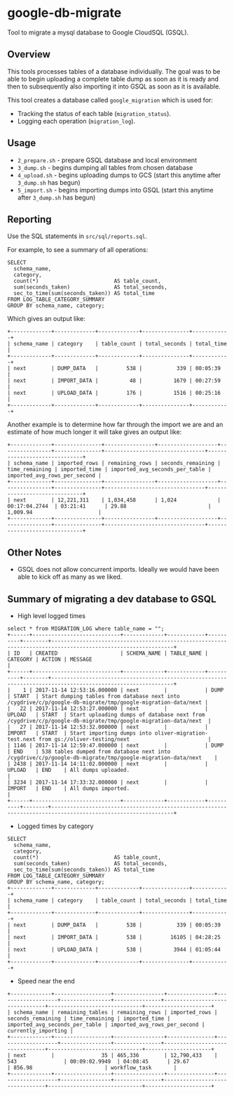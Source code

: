 # google-db-migrate

Tool to migrate a mysql database to Google CloudSQL (GSQL).

## Overview
This tools processes tables of a database individually.
The goal was to be able to begin uploading a complete table dump as soon as it is ready
and then to subsequently also importing it into GSQL as soon as it is available.

This tool creates a database called `google_migration` which is used for:
* Tracking the status of each table (`migration_status`).
* Logging each operation (`migration_log`).


## Usage
* `2_prepare.sh` - prepare GSQL database and local environment
* `3_dump.sh` - begins dumping all tables from chosen database
* `4_upload.sh` - begins uploading dumps to GCS (start this anytime after `3_dump.sh` has begun)
* `5_import.sh` - begins importing dumps into GSQL (start this anytime after `3_dump.sh` has begun)


## Reporting
Use the SQL statements in `src/sql/reports.sql`.

For example, to see a summary of all operations:
```
SELECT
  schema_name,
  category,
  count(*)                        AS table_count,
  sum(seconds_taken)              AS total_seconds,
  sec_to_time(sum(seconds_taken)) AS total_time
FROM LOG_TABLE_CATEGORY_SUMMARY
GROUP BY schema_name, category;
```

Which gives an output like:
```
+-------------+-------------+-------------+---------------+------------+
| schema_name | category    | table_count | total_seconds | total_time |
+-------------+-------------+-------------+---------------+------------+
| next        | DUMP_DATA   |         538 |           339 | 00:05:39   |
| next        | IMPORT_DATA |          48 |          1679 | 00:27:59   |
| next        | UPLOAD_DATA |         176 |          1516 | 00:25:16   |
+-------------+-------------+-------------+---------------+------------+
```

Another example is to determine how far through the import we are and an estimate of how much longer it will take gives an output like:
```
+-------------+---------------+----------------+-------------------+----------------+---------------+--------------------------------+------------------------------+
| schema_name | imported_rows | remaining_rows | seconds_remaining | time_remaining | imported_time | imported_avg_seconds_per_table | imported_avg_rows_per_second |
+-------------+---------------+----------------+-------------------+----------------+---------------+--------------------------------+------------------------------+
| next        | 12,221,311    | 1,034,458      | 1,024             | 00:17:04.2744  | 03:21:41      | 29.88                          | 1,009.94                     |
+-------------+---------------+----------------+-------------------+----------------+---------------+--------------------------------+------------------------------+
```

## Other Notes
* GSQL does not allow concurrent imports. Ideally we would have been able to kick off as many as we liked.

## Summary of migrating a dev database to GSQL

* High level logged times
```
select * from MIGRATION_LOG where table_name = "";
+------+----------------------------+-------------+------------+----------+--------+-------------------------------------------------------------------------------------------------------------+
| ID   | CREATED                    | SCHEMA_NAME | TABLE_NAME | CATEGORY | ACTION | MESSAGE                                                                                                     |
+------+----------------------------+-------------+------------+----------+--------+-------------------------------------------------------------------------------------------------------------+
|    1 | 2017-11-14 12:53:16.000000 | next        |            | DUMP     | START  | Start dumping tables from database next into /cygdrive/c/p/google-db-migrate/tmp/google-migration-data/next |
|   22 | 2017-11-14 12:53:27.000000 | next        |            | UPLOAD   | START  | Start uploading dumps of database next from /cygdrive/c/p/google-db-migrate/tmp/google-migration-data/next  |
|   27 | 2017-11-14 12:53:32.000000 | next        |            | IMPORT   | START  | Start importing dumps into oliver-migration-test.next from gs://oliver-testing/next                         |
| 1146 | 2017-11-14 12:59:47.000000 | next        |            | DUMP     | END    | 538 tables dumped from database next into /cygdrive/c/p/google-db-migrate/tmp/google-migration-data/next    |
| 2438 | 2017-11-14 14:11:02.000000 | next        |            | UPLOAD   | END    | All dumps uploaded.                                                                                         |
| 3234 | 2017-11-14 17:33:32.000000 | next        |            | IMPORT   | END    | All dumps imported.                                                                                         |
+------+----------------------------+-------------+------------+----------+--------+-------------------------------------------------------------------------------------------------------------+
```

* Logged times by category
```
SELECT
  schema_name,
  category,
  count(*)                        AS table_count,
  sum(seconds_taken)              AS total_seconds,
  sec_to_time(sum(seconds_taken)) AS total_time
FROM LOG_TABLE_CATEGORY_SUMMARY
GROUP BY schema_name, category;
+-------------+-------------+-------------+---------------+------------+
| schema_name | category    | table_count | total_seconds | total_time |
+-------------+-------------+-------------+---------------+------------+
| next        | DUMP_DATA   |         538 |           339 | 00:05:39   |
| next        | IMPORT_DATA |         538 |         16105 | 04:28:25   |
| next        | UPLOAD_DATA |         538 |          3944 | 01:05:44   |
+-------------+-------------+-------------+---------------+------------+
```

* Speed near the end
```
+-------------+------------------+----------------+---------------+-------------------+----------------+---------------+--------------------------------+------------------------------+---------------------+
| schema_name | remaining_tables | remaining_rows | imported_rows | seconds_remaining | time_remaining | imported_time | imported_avg_seconds_per_table | imported_avg_rows_per_second | currently_importing |
+-------------+------------------+----------------+---------------+-------------------+----------------+---------------+--------------------------------+------------------------------+---------------------+
| next        |               35 | 465,336        | 12,790,433    | 543               | 00:09:02.9949  | 04:08:45      | 29.67                          | 856.98                       | workflow_task       |
+-------------+------------------+----------------+---------------+-------------------+----------------+---------------+--------------------------------+------------------------------+---------------------+
```

